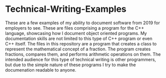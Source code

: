# Technical-Writing-Examples
These are a few examples of my ability to document software from 2019 for employers to see. These are files comprising a program
for the C++ language, showcasing how I document object oriented programs. My documentation skills are not limited 
to this type of C++ program or even C++ itself. The files in this repository are a program that creates a class to represent the 
mathematical concept of a fraction. The program creates fractions, compares them, and performs arithmetic operations on them. The
intended audience for this type of technical writing is other programmers, but due to the simple nature of these programs I try
to make the documenation readable to anyone.

